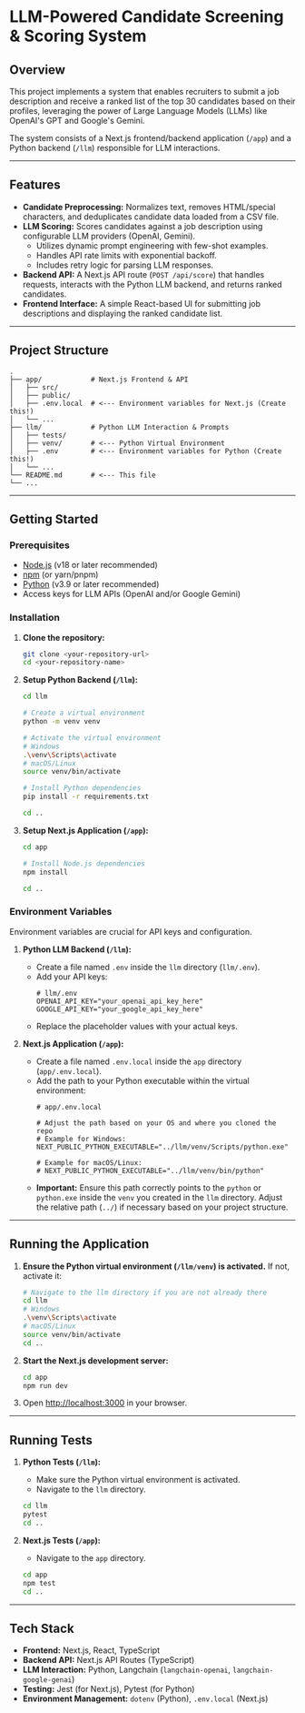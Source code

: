 # LLM-Powered Candidate Screening & Scoring System

## Overview

This project implements a system that enables recruiters to submit a job description and receive a ranked list of the top 30 candidates based on their profiles, leveraging the power of Large Language Models (LLMs) like OpenAI's GPT and Google's Gemini.

The system consists of a Next.js frontend/backend application (`/app`) and a Python backend (`/llm`) responsible for LLM interactions.

---

## Features

*   **Candidate Preprocessing:** Normalizes text, removes HTML/special characters, and deduplicates candidate data loaded from a CSV file.
*   **LLM Scoring:** Scores candidates against a job description using configurable LLM providers (OpenAI, Gemini).
    *   Utilizes dynamic prompt engineering with few-shot examples.
    *   Handles API rate limits with exponential backoff.
    *   Includes retry logic for parsing LLM responses.
*   **Backend API:** A Next.js API route (`POST /api/score`) that handles requests, interacts with the Python LLM backend, and returns ranked candidates.
*   **Frontend Interface:** A simple React-based UI for submitting job descriptions and displaying the ranked candidate list.

---

## Project Structure

```
.
├── app/            # Next.js Frontend & API
│   ├── src/
│   ├── public/
│   ├── .env.local  # <--- Environment variables for Next.js (Create this!)
│   └── ...
├── llm/            # Python LLM Interaction & Prompts
│   ├── tests/
│   ├── venv/       # <--- Python Virtual Environment
│   ├── .env        # <--- Environment variables for Python (Create this!)
│   └── ...
└── README.md       # <--- This file
└── ...
```

---

## Getting Started

### Prerequisites

*   [Node.js](https://nodejs.org/) (v18 or later recommended)
*   [npm](https://www.npmjs.com/) (or yarn/pnpm)
*   [Python](https://www.python.org/) (v3.9 or later recommended)
*   Access keys for LLM APIs (OpenAI and/or Google Gemini)

### Installation

1.  **Clone the repository:**
    ```bash
    git clone <your-repository-url>
    cd <your-repository-name>
    ```

2.  **Setup Python Backend (`/llm`):**
    ```bash
    cd llm

    # Create a virtual environment
    python -m venv venv

    # Activate the virtual environment
    # Windows
    .\venv\Scripts\activate
    # macOS/Linux
    source venv/bin/activate

    # Install Python dependencies
    pip install -r requirements.txt

    cd ..
    ```

3.  **Setup Next.js Application (`/app`):**
    ```bash
    cd app

    # Install Node.js dependencies
    npm install

    cd ..
    ```

### Environment Variables

Environment variables are crucial for API keys and configuration.

1.  **Python LLM Backend (`/llm`):**
    *   Create a file named `.env` inside the `llm` directory (`llm/.env`).
    *   Add your API keys:
        ```dotenv
        # llm/.env
        OPENAI_API_KEY="your_openai_api_key_here"
        GOOGLE_API_KEY="your_google_api_key_here"
        ```
    *   Replace the placeholder values with your actual keys.

2.  **Next.js Application (`/app`):**
    *   Create a file named `.env.local` inside the `app` directory (`app/.env.local`).
    *   Add the path to your Python executable within the virtual environment:
        ```dotenv
        # app/.env.local

        # Adjust the path based on your OS and where you cloned the repo
        # Example for Windows:
        NEXT_PUBLIC_PYTHON_EXECUTABLE="../llm/venv/Scripts/python.exe"

        # Example for macOS/Linux:
        # NEXT_PUBLIC_PYTHON_EXECUTABLE="../llm/venv/bin/python"
        ```
    *   **Important:** Ensure this path correctly points to the `python` or `python.exe` inside the `venv` you created in the `llm` directory. Adjust the relative path (`../`) if necessary based on your project structure.

---

## Running the Application

1.  **Ensure the Python virtual environment (`/llm/venv`) is activated.** If not, activate it:
    ```bash
    # Navigate to the llm directory if you are not already there
    cd llm
    # Windows
    .\venv\Scripts\activate
    # macOS/Linux
    source venv/bin/activate
    cd ..
    ```

2.  **Start the Next.js development server:**
    ```bash
    cd app
    npm run dev
    ```

3.  Open [http://localhost:3000](http://localhost:3000) in your browser.

---

## Running Tests

1.  **Python Tests (`/llm`):**
    *   Make sure the Python virtual environment is activated.
    *   Navigate to the `llm` directory.
    ```bash
    cd llm
    pytest
    cd ..
    ```

2.  **Next.js Tests (`/app`):**
    *   Navigate to the `app` directory.
    ```bash
    cd app
    npm test
    cd ..
    ```

---

## Tech Stack

*   **Frontend:** Next.js, React, TypeScript
*   **Backend API:** Next.js API Routes (TypeScript)
*   **LLM Interaction:** Python, Langchain (`langchain-openai`, `langchain-google-genai`)
*   **Testing:** Jest (for Next.js), Pytest (for Python)
*   **Environment Management:** `dotenv` (Python), `.env.local` (Next.js) 